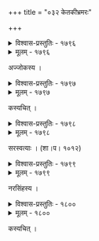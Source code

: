 +++
title = "०३२ केतकीभ्रमरः"

+++



<details><summary>विश्वास-प्रस्तुतिः - १७९६</summary>

त्वं त्यक्त्वा मकरन्दमन्दिरम् अमुं फुल्लारविन्दाकरं  
चुम्बन् नूतनकेतकीं प्रतिमुहुर् यत् कण्टकैः कीलितः ।  
उद्भ्रान्तस्य मलीमसस्य मुखरस्योन्मत्तचित्तस्य ते  
रे रे चञ्चलचञ्चरीक तद् इदं कर्मानुरूपं फलम् ॥१७९६॥
</details>

<details><summary>मूलम् - १७९६</summary>

त्वं त्यक्त्वा मकरन्दमन्दिरम् अमुं फुल्लारविन्दाकरं  
चुम्बन् नूतनकेतकीं प्रतिमुहुर् यत् कण्टकैः कीलितः ।  
उद्भ्रान्तस्य मलीमसस्य मुखरस्योन्मत्तचित्तस्य ते  
रे रे चञ्चलचञ्चरीक तद् इदं कर्मानुरूपं फलम् ॥१७९६॥
</details>


अज्जोकस्य ।  



<details><summary>विश्वास-प्रस्तुतिः - १७९७</summary>

त्यक्त्वा सरोजमधुपानरसं च रम्यं  
यद् धावितो’सि कुसुमं प्रति केतकीनाम् ।  
अस्यैव ते फलम् अहो अनयस्य भूतं  
किं खिद्यसे मधुप कण्टकविद्धपक्षः ॥१७९७॥
</details>

<details><summary>मूलम् - १७९७</summary>

त्यक्त्वा सरोजमधुपानरसं च रम्यं  
यद् धावितो’सि कुसुमं प्रति केतकीनाम् ।  
अस्यैव ते फलम् अहो अनयस्य भूतं  
किं खिद्यसे मधुप कण्टकविद्धपक्षः ॥१७९७॥
</details>


कस्यचित् ।  



<details><summary>विश्वास-प्रस्तुतिः - १७९८</summary>

पत्राणि कण्टकसहस्रदुरासदानि  
वार्तापि नास्ति मधुनो रजसान्धकारम् ।  
आमोदमात्ररसिकेन मधुव्रतेन  
नालोकितानि तव केतकि दूषणानि ॥१७९८॥
</details>

<details><summary>मूलम् - १७९८</summary>

पत्राणि कण्टकसहस्रदुरासदानि  
वार्तापि नास्ति मधुनो रजसान्धकारम् ।  
आमोदमात्ररसिकेन मधुव्रतेन  
नालोकितानि तव केतकि दूषणानि ॥१७९८॥
</details>


सरस्वत्याः । (शा।प। १०१२)  



<details><summary>विश्वास-प्रस्तुतिः - १७९९</summary>

हित्वा तन्मधुसद्मपद्मविपिनं सौरभ्यमात्राहृतः  
किं रे भृङ्ग मुधैव धावसि मधुप्रत्याशया केतकीः ।  
एताः कण्टककोटिसङ्कटदलद्दोणीपुटोत्पीडितं  
गर्भं बिभ्रति धूलिजालकलिलैर् आपूरितं केशरैः ॥१७९९॥
</details>

<details><summary>मूलम् - १७९९</summary>

हित्वा तन्मधुसद्मपद्मविपिनं सौरभ्यमात्राहृतः  
किं रे भृङ्ग मुधैव धावसि मधुप्रत्याशया केतकीः ।  
एताः कण्टककोटिसङ्कटदलद्दोणीपुटोत्पीडितं  
गर्भं बिभ्रति धूलिजालकलिलैर् आपूरितं केशरैः ॥१७९९॥
</details>


नरसिंहस्य ।  



<details><summary>विश्वास-प्रस्तुतिः - १८००</summary>

आमोदो बहलः शशाङ्ककिरणच्छायो दलानां चयो  
मृद्वी केशरसंहृतिर् मलयजक्षोदोपमा रेणवः ।  
केतक्याः कुसुमस्य साधु सकलं दोषस् त्व् अयं केवलं  
बिद्धा न प्रविशन्ति यन् मधुलिहो द्वारि स्थितैः कण्टकैः ॥१८००॥
</details>

<details><summary>मूलम् - १८००</summary>

आमोदो बहलः शशाङ्ककिरणच्छायो दलानां चयो  
मृद्वी केशरसंहृतिर् मलयजक्षोदोपमा रेणवः ।  
केतक्याः कुसुमस्य साधु सकलं दोषस् त्व् अयं केवलं  
बिद्धा न प्रविशन्ति यन् मधुलिहो द्वारि स्थितैः कण्टकैः ॥१८००॥
</details>


कस्यचित् ।  

